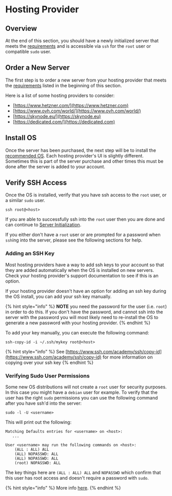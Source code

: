 # Hosting Provider

## Overview

At the end of this section, you should have a newly initialized server that meets the [requirements](../requirements.md) and is accessible via `ssh` for the `root` user or compatible `sudo` user.&#x20;

## Order a New Server

The first step is to order a new server from your hosting provider that meets the [requirements](../requirements.md) listed in the beginning of this section.&#x20;

Here is a list of some hosting providers to consider:

* [https://www.hetzner.com/](https://www.hetzner.com)
* [https://www.ovh.com/world/](https://www.ovh.com/world/)
* [https://skynode.eu/](https://skynode.eu)
* [https://dedicated.com/](https://dedicated.com)

## Install OS

Once the server has been purchased, the next step will be to install the [recommended OS](../requirements.md#system-os). Each hosting provider's UI is slightly different. Sometimes this is part of the server purchase and other times this must be done after the server is added to your account.&#x20;

## Verify SSH Access

Once the OS is installed, verify that you have ssh access to the `root` user, or a similar `sudo` user.

```
ssh root@<host>
```

If you are able to successfully ssh into the `root` user then you are done and can continue to [Server Initialization](server-initialization.md).

If you either don't have a `root` user or are prompted for a password when `ssh`ing into the server, please see the following sections for help.

### Adding an SSH Key

Most hosting providers have a way to add ssh keys to your account so that they are added automatically when the OS is installed on new servers. Check your hosting provider's support documentation to see if this is an option.

If your hosting provider doesn't have an option for adding an ssh key during the OS install, you can add your ssh key manually.&#x20;

{% hint style="info" %}
**NOTE** you need the password for the user (i.e. `root`) in order to do this. If you don't have the password, and cannot ssh into the server with the password you will most likely need to re-install the OS to generate a new password with your hosting provider.&#x20;
{% endhint %}

To add your key manually, you can execute the following command:

```
ssh-copy-id -i ~/.ssh/mykey root@<host>
```

{% hint style="info" %}
See [https://www.ssh.com/academy/ssh/copy-id](https://www.ssh.com/academy/ssh/copy-id) for more information on copying over your ssh key
{% endhint %}

### Verifying Sudo User Permissions

Some new OS distributions will not create a `root` user for security purposes. In this case you might have a `debian` user for example. To verify that the user has the right `sudo` permissions you can use the following command after you have ssh'd into the server:

```
sudo -l -U <username>
```

This will print out the following:

```
Matching Defaults entries for <username> on <host>: 
   ...
   
User <username> may run the following commands on <host>:
    (ALL : ALL) ALL
    (ALL) NOPASSWD: ALL
    (ALL) NOPASSWD: ALL
    (root) NOPASSWD: ALL
```

The key things here are `(ALL : ALL) ALL` and `NOPASSWD` which confirm that this user has root access and doesn't require a password with `sudo`.

{% hint style="info" %}
More info [here](https://unix.stackexchange.com/questions/50785/how-do-i-find-out-if-i-am-sudoer).
{% endhint %}

